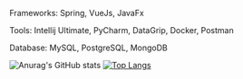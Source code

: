 Frameworks:
  Spring, VueJs, JavaFx

Tools:
  Intellij Ultimate, PyCharm, DataGrip, Docker, Postman
  
Database:
  MySQL, PostgreSQL, MongoDB

![Anurag's GitHub stats](https://github-readme-stats.vercel.app/api?username=BlankSpot08&show_icons=true&theme=radical)
[![Top Langs](https://github-readme-stats.vercel.app/api/top-langs/?username=BlankSpot08&layout=compact&theme=radical)](https://github.com/anuraghazra/github-readme-stats)
